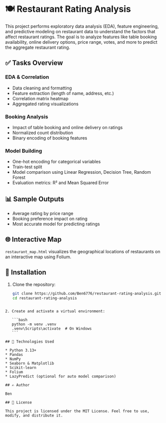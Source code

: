 # 🍽️ Restaurant Rating Analysis

This project performs exploratory data analysis (EDA), feature engineering, and predictive modeling on restaurant data to understand the factors that affect restaurant ratings. The goal is to analyze features like table booking availability, online delivery options, price range, votes, and more to predict the aggregate restaurant rating.

## ✅ Tasks Overview

### EDA & Correlation
- Data cleaning and formatting
- Feature extraction (length of name, address, etc.)
- Correlation matrix heatmap
- Aggregated rating visualizations

### Booking Analysis
- Impact of table booking and online delivery on ratings
- Normalized count distribution
- Binary encoding of booking features

### Model Building
- One-hot encoding for categorical variables
- Train-test split
- Model comparison using Linear Regression, Decision Tree, Random Forest
- Evaluation metrics: R² and Mean Squared Error

## 📊 Sample Outputs

- Average rating by price range
- Booking preference impact on rating
- Most accurate model for predicting ratings

## 🌐 Interactive Map

`restaurant_map.html` visualizes the geographical locations of restaurants on an interactive map using Folium.

## 🔧 Installation

1. Clone the repository:
   ```bash
   git clone https://github.com/Ben6776/restaurant-rating-analysis.git
   cd restaurant-rating-analysis
````

2. Create and activate a virtual environment:

   ```bash
   python -m venv .venv
   .venv\Scripts\activate  # On Windows
   ```

## 🧠 Technologies Used

* Python 3.13+
* Pandas
* NumPy
* Seaborn & Matplotlib
* Scikit-learn
* Folium
* LazyPredict (optional for auto model comparison)

## ✍️ Author

Ben

## 📄 License

This project is licensed under the MIT License. Feel free to use, modify, and distribute it.

